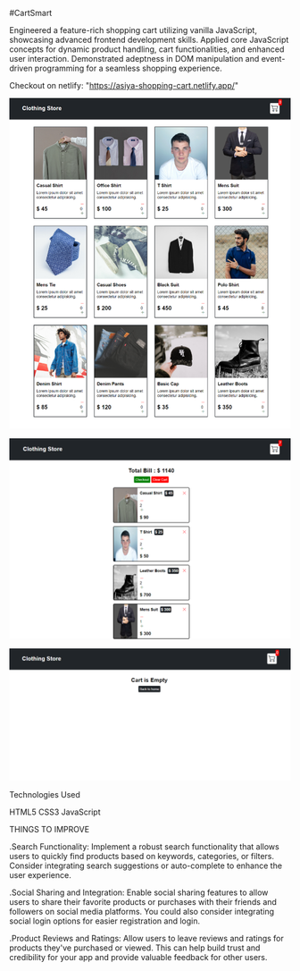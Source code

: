 #CartSmart

Engineered a feature-rich shopping cart utilizing vanilla JavaScript, showcasing advanced frontend development skills. Applied core JavaScript concepts for dynamic
product handling, cart functionalities, and enhanced user interaction.
Demonstrated adeptness in DOM manipulation and event-driven programming for
a seamless shopping experience.

Checkout on netlify: "https://asiya-shopping-cart.netlify.app/"

![alt text](image.png)

![alt text](image-1.png)

![alt text](image-2.png)

Technologies Used

HTML5
CSS3
JavaScript

THINGS TO IMPROVE

.Search Functionality: Implement a robust search functionality that allows users to quickly find products based on keywords, categories, or filters. Consider integrating search suggestions or auto-complete to enhance the user experience.

.Social Sharing and Integration: Enable social sharing features to allow users to share their favorite products or purchases with their friends and followers on social media platforms. You could also consider integrating social login options for easier registration and login.

.Product Reviews and Ratings: Allow users to leave reviews and ratings for products they've purchased or viewed. This can help build trust and credibility for your app and provide valuable feedback for other users.
